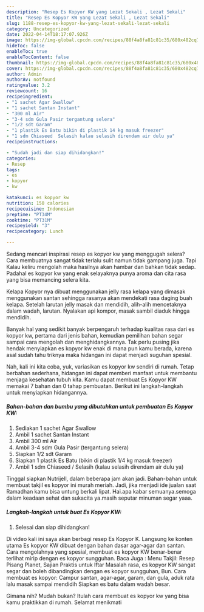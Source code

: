 ```yaml
---
description: "Resep Es Kopyor KW yang Lezat Sekali , Lezat Sekali"
title: "Resep Es Kopyor KW yang Lezat Sekali , Lezat Sekali"
slug: 1188-resep-es-kopyor-kw-yang-lezat-sekali-lezat-sekali
category: Uncategorized
date: 2022-04-14T18:17:07.926Z
image: https://img-global.cpcdn.com/recipes/88f4a8fa81c81c35/680x482cq70/es-kopyor-kw-foto-resep-utama.jpg
hideToc: false
enableToc: true
enableTocContent: false
thumbnail: https://img-global.cpcdn.com/recipes/88f4a8fa81c81c35/680x482cq70/es-kopyor-kw-foto-resep-utama.jpg
cover: https://img-global.cpcdn.com/recipes/88f4a8fa81c81c35/680x482cq70/es-kopyor-kw-foto-resep-utama.jpg
author: Admin
authorAv: notfound
ratingvalue: 3.2
reviewcount: 16
recipeingredient:
- "1 sachet Agar Swallow"
- "1 sachet Santan Instant"
- "300 ml Air"
- "3-4 sdm Gula Pasir tergantung selera"
- "1/2 sdt Garam"
- "1 plastik Es Batu bikin di plastik 14 kg masuk freezer"
- "1 sdm Chiaseed  Selasih kalau selasih direndam air dulu ya"
recipeinstructions:

- "Sudah jadi dan siap dihidangkan!"
categories:
- Resep
tags:
- es
- kopyor
- kw

katakunci: es kopyor kw 
nutrition: 150 calories
recipecuisine: Indonesian
preptime: "PT34M"
cooktime: "PT31M"
recipeyield: "3"
recipecategory: Lunch

---
```



Sedang mencari inspirasi resep es kopyor kw yang menggugah selera? Cara membuatnya sangat tidak terlalu sulit namun tidak gampang juga. Tapi Kalau keliru mengolah maka hasilnya akan hambar dan bahkan tidak sedap. Padahal es kopyor kw yang enak selayaknya punya aroma dan cita rasa yang bisa memancing selera kita.


Kelapa Kopyor nya dibuat menggunakan jelly rasa kelapa yang dimasak menggunakan santan sehingga rasanya akan mendekati rasa daging buah kelapa. Setelah larutan jelly masak dan mendidih, alih-alih mencetaknya dalam wadah, larutan. Nyalakan api kompor, masak sambil diaduk hingga mendidih.

Banyak hal yang sedikit banyak berpengaruh terhadap kualitas rasa dari es kopyor kw, pertama dari jenis bahan, kemudian pemilihan bahan segar sampai cara mengolah dan menghidangkannya. Tak perlu pusing jika hendak menyiapkan es kopyor kw enak di mana pun kamu berada, karena asal sudah tahu triknya maka hidangan ini dapat menjadi suguhan spesial.


Nah, kali ini kita coba, yuk, variasikan es kopyor kw sendiri di rumah. Tetap berbahan sederhana, hidangan ini dapat memberi manfaat untuk membantu menjaga kesehatan tubuh kita. Kamu dapat membuat Es Kopyor KW memakai 7 bahan dan 0 tahap pembuatan. Berikut ini langkah-langkah untuk menyiapkan hidangannya.

<!--inarticleads1-->

##### Bahan-bahan dan bumbu yang dibutuhkan untuk pembuatan Es Kopyor KW:

1. Sediakan 1 sachet Agar Swallow
1. Ambil 1 sachet Santan Instant
1. Ambil 300 ml Air
1. Ambil 3-4 sdm Gula Pasir (tergantung selera)
1. Siapkan 1/2 sdt Garam
1. Siapkan 1 plastik Es Batu (bikin di plastik 1/4 kg masuk freezer)
1. Ambil 1 sdm Chiaseed / Selasih (kalau selasih direndam air dulu ya)


Tinggal siapkan Nutrijell, dalam beberapa jam akan jadi. Bahan-bahan untuk membuat takjil es kopyor ini murah meriah. Jadi, jika menjadi ide jualan saat Ramadhan kamu bisa untung berkali lipat. Hai.apa kabar semuanya.semoga dalam keadaan sehat dan sukacita ya.masih seputar minuman segar yaaa. 

<!--inarticleads2-->

##### Langkah-langkah untuk buat Es Kopyor KW:


1. Selesai dan siap dihidangkan!

Di video kali ini saya akan berbagi resep Es Kopyor K. Langsung ke konten utama Es kopyor KW dibuat dengan bahan dasar agar-agar dan santan. Cara mengolahnya yang spesial, membuat es kopyor KW benar-benar terlihat mirip dengan es kopyor sungguhan. Baca Juga : Menu Takjil: Resep Pisang Planet, Sajian Praktis untuk Iftar Masalah rasa, es kopyor KW sangat segar dan boleh dibandingkan dengan es kopyor sungguhan, Bun. Cara membuat es kopyor: Campur santan, agar-agar, garam, dan gula, aduk rata lalu masak sampai mendidih Siapkan es batu dalam wadah besar. 

Gimana nih? Mudah bukan? Itulah cara membuat es kopyor kw yang bisa kamu praktikkan di rumah. Selamat menikmati
